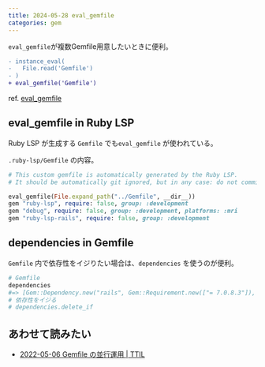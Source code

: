 ```yaml
---
title: 2024-05-28 eval_gemfile
categories: gem
---
```


`eval_gemfile`が複数Gemfile用意したいときに便利。

```diff
- instance_eval(
-   File.read('Gemfile')
- )
+ eval_gemfile('Gemfile')
```

ref. [eval_gemfile](https://r7kamura.com/articles/2022-06-13-eval-gemfile)

## eval_gemfile in Ruby LSP

Ruby LSP が生成する `Gemfile` でも`eval_gemfile` が使われている。

`.ruby-lsp/Gemfile` の内容。

```rb
# This custom gemfile is automatically generated by the Ruby LSP.
# It should be automatically git ignored, but in any case: do not commit it to your repository.

eval_gemfile(File.expand_path("../Gemfile", __dir__))
gem "ruby-lsp", require: false, group: :development
gem "debug", require: false, group: :development, platforms: :mri
gem "ruby-lsp-rails", require: false, group: :development
```

## dependencies in Gemfile

`Gemfile` 内で依存性をイジりたい場合は、`dependencies` を使うのが便利。

```ruby
# Gemfile
dependencies
#=> [Gem::Dependency.new("rails", Gem::Requirement.new(["= 7.0.8.3"]), :runtime)]
# 依存性をイジる
# dependencies.delete_if
```

## あわせて読みたい

- [2022-05-06 Gemfile の並行運用 \| TTIL](/2022-05-06)
